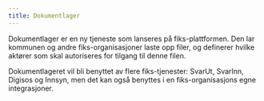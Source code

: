 ```yaml
---
title: Dokumentlager
---
```


Dokumentlager er en ny tjeneste som lanseres på fiks-plattformen. Den lar kommunen og andre fiks-organisasjoner laste opp filer, og definerer hvilke aktører som skal autoriseres for tilgang til denne filen. 

Dokumentlageret vil bli benyttet av flere fiks-tjenester: SvarUt, SvarInn, Digisos og Innsyn, men det kan også benyttes i en fiks-organisasjons egne integrasjoner.